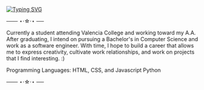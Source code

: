 [![Typing SVG](https://readme-typing-svg.demolab.com?font=Fira+Code&pause=1000&color=C5A0F7&random=false&width=435&lines=%E2%95%B0%E2%94%80%E2%96%B8+%E2%9D%9D+%40SilkySaturn)](https://git.io/typing-svg)
  
─── ⋆⋅☆⋅⋆ ──

Currently a student attending Valencia College and working toward my A.A. After graduating, I intend on pursuing a Bachelor's in Computer Science and work as a software engineer. With time, I hope to build a career that allows me to express creativity, cultivate work relationships, and work on projects that I find interesting. :)

Programming Languages: 
HTML, CSS, and Javascript
Python


─── ⋆⋅☆⋅⋆ ──
